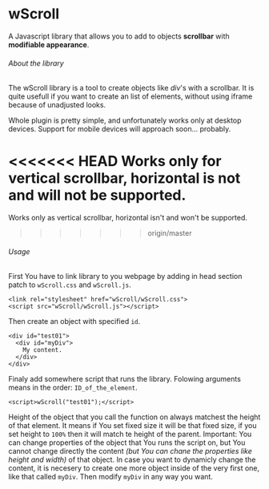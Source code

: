 # wScroll
A Javascript library that allows you to add to objects **scrollbar** with **modifiable appearance**.

###### About the library
The wScroll library is a tool to create objects like *div*'s with a scrollbar. It is quite usefull if you want to create an list of elements, without using iframe because of unadjusted looks.

Whole plugin is pretty simple, and unfortunately works only at desktop devices. 
Support for mobile devices will approach soon... probably.

<<<<<<< HEAD
Works only for vertical scrollbar, horizontal is not and will not be supported.
=======
Works only as vertical scrollbar, horizontal isn't and won't be supported.
>>>>>>> origin/master

###### Usage
First You have to link library to you webpage by adding in head section patch to `wScroll.css` and `wScroll.js`.
```
<link rel="stylesheet" href="wScroll/wScroll.css">
<script src="wScroll/wScroll.js"></script>
```
Then create an object with specified `id`.
```
<div id="test01">
  <div id="myDiv">
    My content. 
  </div>
</div>
```
Finaly add somewhere script that runs the library. Folowing arguments means in the order: `ID_of_the_element`.
```
<script>wScroll("test01");</script>
```
Height of the object that you call the function on always matchest the height of that element. It means if You set fixed size it will be that fixed size, if you set height to `100%` then it will match te height of the parent.
Important: You can change properties of the object that You runs the script on, but You cannot change directly the content *(but You can chane the properties like height and width)* of that object. In case you want to dynamicly change the content, it is necesery to create one more object inside of the very first one, like that called `myDiv`. Then modify `myDiv` in any way you want.
